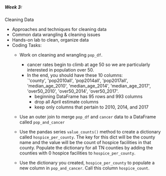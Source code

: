 ##### Week 3:
Cleaning Data  
- Approaches and techniques for cleaning data
- Common data wrangling & cleaning issues  
- Hands-on lab to clean, organize data
- Coding Tasks:
    * Work on cleaning and wrangling `pop_df`. 
        - cancer rates begin to climb at age 50 so we are particularly interested in population over 50.
        - In the end, you should have these 10 columns:  
   `'county', 'pop2010all', 'pop2014all', 'pop2017all', 'median_age_2010', 'median_age_2014', 'median_age_2017', 'over50_2010', 'over50_2014', 'over50_2017'.  
            - beginning DataFrame has 95 rows and 993 columns
            - drop all April estimate columns
            - keep only columns that pertain to 2010, 2014, and 2017
    
    * Use an outer join to merge `pop_df` and `cancer` data to a DataFrame called `pop_and_cancer`
    * Use the pandas series `value_counts()` method to create a dictionary called `hospice_per_county`. The key for this dict will be the county name and the value will be the count of hospice facilities in that county. Populate the dictionary for all TN counties by adding the counties with 0 hospice facilities to `hospice_per_county`.
    * Use the dictionary you created, `hospice_per_county` to populate a new column in `pop_and_cancer`. Call this column `hospice_count`.
        
    

